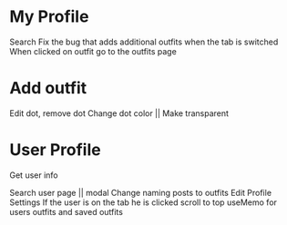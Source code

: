 # My Profile

<!-- TODO -->

Search
Fix the bug that adds additional outfits when the tab is switched
When clicked on outfit go to the outfits page

# Add outfit

<!-- TODO -->

Edit dot, remove dot
Change dot color || Make transparent

# User Profile

<!-- TODO -->

Get user info

<!-- TODO -->

Search user page || modal
Change naming posts to outfits
Edit Profile
Settings
If the user is on the tab he is clicked scroll to top
useMemo for users outfits and saved outfits

